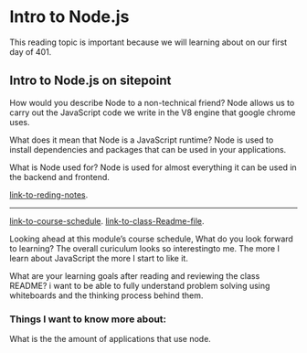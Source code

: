 # Intro to Node.js 

This reading topic is important because we will learning about on our first day of 401.

## Intro to Node.js on sitepoint

How would you describe Node to a non-technical friend?
Node allows us to carry out the JavaScript code we write in the V8 engine that google chrome uses.

What does it mean that Node is a JavaScript runtime?
Node is used to install dependencies and packages that can be used in your applications.

What is Node used for?
Node is used for almost everything it can be used in the backend and frontend. 

[link-to-reding-notes](https://www.sitepoint.com/an-introduction-to-node-js).

*****************************************************************************

[link-to-course-schedule](https://codefellows.github.io/code-401-javascript-guide/curriculum/#module-1).
[link-to-class-Readme-file](https://codefellows.github.io/code-401-javascript-guide/curriculum/class-01/).

Looking ahead at this module’s course schedule, What do you look forward to learning?
The overall curiculum looks so interestingto me. The more I learn about JavaScript the more I start to like it.

What are your learning goals after reading and reviewing the class README?
i want to be able to fully understand problem solving using whiteboards and the thinking process behind them.

### Things I want to know more about:

What is the the amount of applications that use node.